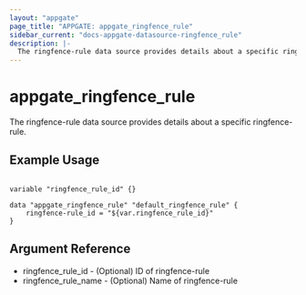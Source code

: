 ```yaml
---
layout: "appgate"
page_title: "APPGATE: appgate_ringfence_rule"
sidebar_current: "docs-appgate-datasource-ringfence_rule"
description: |-
  The ringfence-rule data source provides details about a specific ringfence-rule.
---
```


# appgate_ringfence_rule

The ringfence-rule data source provides details about a specific ringfence-rule.


## Example Usage

```hcl

variable "ringfence_rule_id" {}

data "appgate_ringfence_rule" "default_ringfence_rule" {
    ringfence-rule_id = "${var.ringfence_rule_id}"
}

```

## Argument Reference

* ringfence_rule_id - (Optional) ID of ringfence-rule
* ringfence_rule_name - (Optional) Name of ringfence-rule
